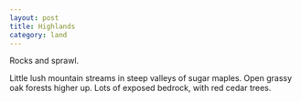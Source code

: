 ```yaml
---
layout: post
title: Highlands
category: land
---
```


Rocks and sprawl. 

Little lush mountain streams in steep valleys of sugar maples. Open grassy oak forests higher up. Lots of exposed bedrock, with red cedar trees.
